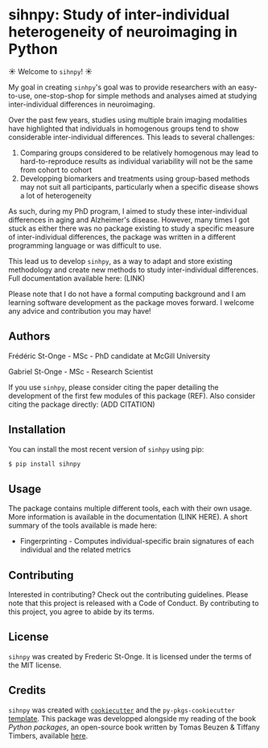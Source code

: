 # sihnpy: Study of inter-individual heterogeneity of neuroimaging in Python

:sunny: Welcome to `sihnpy`! :sunny:

My goal in creating `sinhpy`'s goal was to provide researchers with an easy-to-use, one-stop-shop for simple methods and analyses aimed at studying inter-individual differences in neuroimaging. 

Over the past few years, studies using multiple brain imaging modalities have highlighted that individuals in homogenous groups tend to show considerable inter-individual differences. This leads to several challenges:
1) Comparing groups considered to be relatively homogenous may lead to hard-to-reproduce results as individual variability will not be the same from cohort to cohort
2) Developping biomarkers and treatments using group-based methods may not suit all participants, particularly when a specific disease shows a lot of heterogeneity

As such, during my PhD program, I aimed to study these inter-individual differences in aging and Alzheimer's disease. However, many times I got stuck as either there was no package existing to study a specific measure of inter-individual differences, the package was written in a different programming language or was difficult to use. 

This lead us to develop `sinhpy`, as a way to adapt and store existing methodology and create new methods to study inter-individual differences. Full documentation available here: (LINK)

Please note that I do not have a formal computing background and I am learning software development as the package moves forward. I welcome any advice and contribution you may have!

## Authors
Frédéric St-Onge - MSc - PhD candidate at McGill University

Gabriel St-Onge - MSc - Research Scientist

If you use `sinhpy`, please consider citing the paper detailing the development of the first few modules of this package (REF).
Also consider citing the package directly: (ADD CITATION)

## Installation

You can install the most recent version of `sinhpy` using pip:

```bash
$ pip install sihnpy
```

## Usage

The package contains multiple different tools, each with their own usage. More information is available in the documentation (LINK HERE). A short summary of the tools available is made here:
- Fingerprinting - Computes individual-specific brain signatures of each individual and the related metrics

## Contributing

Interested in contributing? Check out the contributing guidelines. Please note that this project is released with a Code of Conduct. By contributing to this project, you agree to abide by its terms.

## License

`sihnpy` was created by Frederic St-Onge. It is licensed under the terms of the MIT license.

## Credits

`sihnpy` was created with [`cookiecutter`](https://cookiecutter.readthedocs.io/en/latest/) and the `py-pkgs-cookiecutter` [template](https://github.com/py-pkgs/py-pkgs-cookiecutter). This package was developped alongside my reading of the book *Python packages*, an open-source book written by Tomas Beuzen & Tiffany Timbers, available [here](https://py-pkgs.org/welcome).